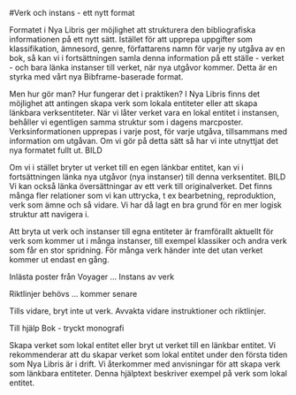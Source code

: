 
#Verk och instans - ett nytt format

Formatet i Nya Libris ger möjlighet att strukturera den bibliografiska informationen på ett nytt sätt. Istället för att upprepa uppgifter som klassifikation, ämnesord, genre, författarens namn för varje ny utgåva av en bok, så kan vi i fortsättningen samla denna information på ett ställe - verket - och bara länka instanser till verket, när nya utgåvor kommer. Detta är en styrka med vårt nya Bibframe-baserade format.

Men hur gör man? Hur fungerar det i praktiken? I Nya Libris finns det möjlighet att antingen skapa verk som lokala entiteter eller att skapa länkbara verksentiteter. När vi låter verket vara en lokal entitet i instansen, behåller vi egentligen samma struktur som i dagens marcposter. Verksinformationen upprepas i varje post, för varje utgåva, tillsammans med information om utgåvan. Om vi gör på detta sätt så har vi inte utnyttjat det nya formatet fullt ut. BILD

Om vi i stället bryter ut verket till en egen länkbar entitet, kan vi i fortsättningen länka nya utgåvor (nya instanser) till denna verksentitet. BILD
Vi kan också länka översättningar av ett verk till originalverket. Det finns många fler relationer som vi kan uttrycka, t ex bearbetning, reproduktion, verk som ämne och så vidare.
Vi har då lagt en bra grund för en mer logisk struktur att navigera i. 

Att bryta ut verk och instanser till egna entiteter är framförallt aktuellt för verk som kommer ut i många instanser, till exempel klassiker och andra verk som får en stor spridning. För många verk händer inte det utan verket kommer ut endast en gång. 

Inlästa poster från Voyager ... Instans av verk

Riktlinjer behövs ... kommer senare

Tills vidare, bryt inte ut verk. Avvakta vidare instruktioner och riktlinjer.



Till hjälp Bok - tryckt monografi


Skapa verket som lokal entitet eller bryt ut verket till en länkbar entitet. Vi rekommenderar att du skapar verket som lokal entitet under den första tiden som Nya Libris är i drift. Vi återkommer med anvisningar för att skapa verk som länkbara entiteter. Denna hjälptext beskriver exempel på verk som lokal entitet.
